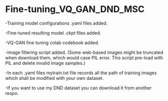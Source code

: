 # Fine-tuning_VQ_GAN_DND_MSC
-Training model configurations .yaml files added. 

-Fine-tuned resulting model .ckpt files added.

-VQ-GAN fine tuning colab codebook added.

-Image filtering script added.
 (Some web-based images might be truncated when download them, which would case PIL error. This script pre-load with PIL and delete invalid image samples.)

-In each .yaml files mytrain.txt file records all the path of training images which shall be modified with your own dataset.

-If you want to use my DND dataset you can download it from another respo.
